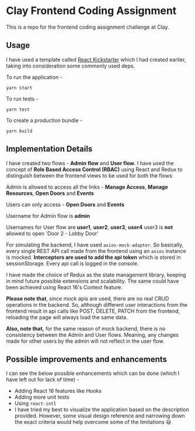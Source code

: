 # Clay Frontend Coding Assignment

This is a repo for the frontend coding assignment challenge at Clay.

## Usage

I have used a template called [React Kickstarter]([https://github.com/anujit/react-kickstarter](https://github.com/anujit/react-kickstarter)) which I had created earlier, taking into consideration some commonly used deps.


To run the application -

`yarn start`

To run tests - 

`yarn test`

To create a production bundle -

`yarn build`

## Implementation Details
I have created two flows - **Admin flow** and **User flow**. I have used the concept of **Role Based Access Control (RBAC)** using React and Redux to distinguish between the frontend views to be used for both the flows:

Admin is allowed to access all the links - **Manage Access**, **Manage Resources**, **Open Doors** and **Events**

Users can only access  - **Open Doors** and **Events**

Username for Admin flow is **admin**

Usernames for User flow are **user1**, **user2**, **user3**, **user4**
user3 is **not** allowed to open 'Door 2 - Lobby Door'

For simulating the backend, I have used `axios-mock-adapter`. So basically, every single REST API call made from the frontend using an `axios` instance is mocked. **Interceptors are used to add the api token** which is stored in sessionStorage. Every api call is logged in the console.

I have made the choice of Redux as the state management library, keeping in mind future possible extensions and scalability. The same could have been achieved using React 16's Context feature.

**Please note that**, since mock apis are used, there are no real CRUD operations in the backend. So, although different user interactions from the frontend result in api calls like POST, DELETE, PATCH from the frontend, reloading the page will always load the same data.

**Also, note that,** for the same reason of mock backend, there is no consistency between the Admin and User flows. Meaning, any changes made for other users by the admin will not reflect in the user flow.

## Possible improvements and enhancements

I can see the below possible enhancements which can be done (which I have left out for lack of time) -

- Adding React 16 features like Hooks
- Adding more unit tests
- Using `react-intl`
- I have tried my best to visualize the application based on the description provided. However, some visual design reference and narrowing down the exact criteria would help overcome some of the limitations :smiley: